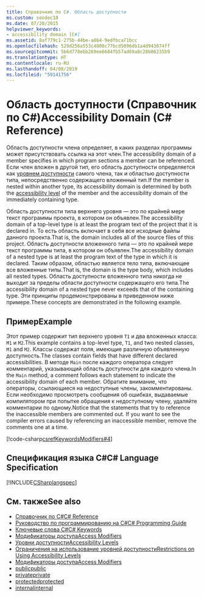```yaml
---
title: Справочник по C#. Область доступности
ms.custom: seodec18
ms.date: 07/20/2015
helpviewer_keywords:
- accessibility domain [C#]
ms.assetid: 8af779c1-275b-44be-a864-9edfbca71bcc
ms.openlocfilehash: 529d256a553c4000c77bcd5096db1a4d943874ff
ms.sourcegitcommit: 5b6d778ebb269ee6684fb57ad69a8c28b06235b9
ms.translationtype: HT
ms.contentlocale: ru-RU
ms.lasthandoff: 04/08/2019
ms.locfileid: "59141756"
---
```

# <a name="accessibility-domain-c-reference"></a><span data-ttu-id="71a2f-102">Область доступности (Справочник по C#)</span><span class="sxs-lookup"><span data-stu-id="71a2f-102">Accessibility Domain (C# Reference)</span></span>
<span data-ttu-id="71a2f-103">Область доступности члена определяет, в каких разделах программы может присутствовать ссылка на этот член.</span><span class="sxs-lookup"><span data-stu-id="71a2f-103">The accessibility domain of a member specifies in which program sections a member can be referenced.</span></span> <span data-ttu-id="71a2f-104">Если член вложен в другой тип, его область доступности определяется как [уровнем доступности](../../../csharp/language-reference/keywords/accessibility-levels.md) самого члена, так и областью доступности типа, непосредственно содержащего вложенный тип.</span><span class="sxs-lookup"><span data-stu-id="71a2f-104">If the member is nested within another type, its accessibility domain is determined by both the [accessibility level](../../../csharp/language-reference/keywords/accessibility-levels.md) of the member and the accessibility domain of the immediately containing type.</span></span>  
  
 <span data-ttu-id="71a2f-105">Область доступности типа верхнего уровня — это по крайней мере текст программы проекта, в котором он объявлен.</span><span class="sxs-lookup"><span data-stu-id="71a2f-105">The accessibility domain of a top-level type is at least the program text of the project that it is declared in.</span></span> <span data-ttu-id="71a2f-106">То есть область включает в себя все исходные файлы данного проекта.</span><span class="sxs-lookup"><span data-stu-id="71a2f-106">That is, the domain includes all of the source files of this project.</span></span> <span data-ttu-id="71a2f-107">Область доступности вложенного типа — это по крайней мере текст программы типа, в котором он объявлен.</span><span class="sxs-lookup"><span data-stu-id="71a2f-107">The accessibility domain of a nested type is at least the program text of the type in which it is declared.</span></span> <span data-ttu-id="71a2f-108">Таким образом, областью является тело типа, включающее все вложенные типы.</span><span class="sxs-lookup"><span data-stu-id="71a2f-108">That is, the domain is the type body, which includes all nested types.</span></span> <span data-ttu-id="71a2f-109">Область доступности вложенного типа никогда не выходит за пределы области доступности содержащего его типа.</span><span class="sxs-lookup"><span data-stu-id="71a2f-109">The accessibility domain of a nested type never exceeds that of the containing type.</span></span> <span data-ttu-id="71a2f-110">Эти принципы продемонстрированы в приведенном ниже примере.</span><span class="sxs-lookup"><span data-stu-id="71a2f-110">These concepts are demonstrated in the following example.</span></span>  
  
## <a name="example"></a><span data-ttu-id="71a2f-111">Пример</span><span class="sxs-lookup"><span data-stu-id="71a2f-111">Example</span></span>  
 <span data-ttu-id="71a2f-112">Этот пример содержит тип верхнего уровня `T1` и два вложенных класса: `M1` и `M2`.</span><span class="sxs-lookup"><span data-stu-id="71a2f-112">This example contains a top-level type, `T1`, and two nested classes, `M1` and `M2`.</span></span> <span data-ttu-id="71a2f-113">Классы содержат поля, имеющие различную объявленную доступность.</span><span class="sxs-lookup"><span data-stu-id="71a2f-113">The classes contain fields that have different declared accessibilities.</span></span> <span data-ttu-id="71a2f-114">В методе `Main` после каждого оператора следует комментарий, указывающий область доступности для каждого члена.</span><span class="sxs-lookup"><span data-stu-id="71a2f-114">In the `Main` method, a comment follows each statement to indicate the accessibility domain of each member.</span></span> <span data-ttu-id="71a2f-115">Обратите внимание, что операторы, ссылающиеся на недоступные члены, закомментированы. Если необходимо просмотреть сообщения об ошибках, выдаваемые компилятором при попытке обращения к недоступному члену, удаляйте комментарии по одному.</span><span class="sxs-lookup"><span data-stu-id="71a2f-115">Notice that the statements that try to reference the inaccessible members are commented out. If you want to see the compiler errors caused by referencing an inaccessible member, remove the comments one at a time.</span></span>  
  
[!code-csharp[csrefKeywordsModifiers#4](~/samples/snippets/csharp/VS_Snippets_VBCSharp/csrefKeywordsModifiers/CS/csrefKeywordsModifiers.cs#4)]
  
## <a name="c-language-specification"></a><span data-ttu-id="71a2f-116">Спецификация языка C#</span><span class="sxs-lookup"><span data-stu-id="71a2f-116">C# Language Specification</span></span>  
 [!INCLUDE[CSharplangspec](~/includes/csharplangspec-md.md)]  
  
## <a name="see-also"></a><span data-ttu-id="71a2f-117">См. также</span><span class="sxs-lookup"><span data-stu-id="71a2f-117">See also</span></span>

- [<span data-ttu-id="71a2f-118">Справочник по C#</span><span class="sxs-lookup"><span data-stu-id="71a2f-118">C# Reference</span></span>](../../../csharp/language-reference/index.md)
- [<span data-ttu-id="71a2f-119">Руководство по программированию на C#</span><span class="sxs-lookup"><span data-stu-id="71a2f-119">C# Programming Guide</span></span>](../../../csharp/programming-guide/index.md)
- [<span data-ttu-id="71a2f-120">Ключевые слова C#</span><span class="sxs-lookup"><span data-stu-id="71a2f-120">C# Keywords</span></span>](../../../csharp/language-reference/keywords/index.md)
- [<span data-ttu-id="71a2f-121">Модификаторы доступа</span><span class="sxs-lookup"><span data-stu-id="71a2f-121">Access Modifiers</span></span>](../../../csharp/language-reference/keywords/access-modifiers.md)
- [<span data-ttu-id="71a2f-122">Уровни доступности</span><span class="sxs-lookup"><span data-stu-id="71a2f-122">Accessibility Levels</span></span>](../../../csharp/language-reference/keywords/accessibility-levels.md)
- [<span data-ttu-id="71a2f-123">Ограничения на использование уровней доступности</span><span class="sxs-lookup"><span data-stu-id="71a2f-123">Restrictions on Using Accessibility Levels</span></span>](../../../csharp/language-reference/keywords/restrictions-on-using-accessibility-levels.md)
- [<span data-ttu-id="71a2f-124">Модификаторы доступа</span><span class="sxs-lookup"><span data-stu-id="71a2f-124">Access Modifiers</span></span>](../../../csharp/programming-guide/classes-and-structs/access-modifiers.md)
- [<span data-ttu-id="71a2f-125">public</span><span class="sxs-lookup"><span data-stu-id="71a2f-125">public</span></span>](../../../csharp/language-reference/keywords/public.md)
- [<span data-ttu-id="71a2f-126">private</span><span class="sxs-lookup"><span data-stu-id="71a2f-126">private</span></span>](../../../csharp/language-reference/keywords/private.md)
- [<span data-ttu-id="71a2f-127">protected</span><span class="sxs-lookup"><span data-stu-id="71a2f-127">protected</span></span>](../../../csharp/language-reference/keywords/protected.md)
- [<span data-ttu-id="71a2f-128">internal</span><span class="sxs-lookup"><span data-stu-id="71a2f-128">internal</span></span>](../../../csharp/language-reference/keywords/internal.md)
